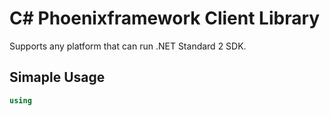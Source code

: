 # C# Phoenixframework Client Library

Supports any platform that can run .NET Standard 2 SDK.

## Simaple Usage

```c#
using
```